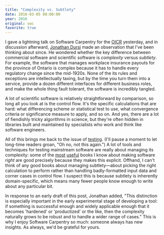 ```yaml
---
title: "Complexity vs. Subtlety"
date: 2016-03-05 08:00:00
year: 2016
original: swc
favorite: true
---
```

I gave a lightning talk on Software Carpentry for the [OICR](http://oicr.on.ca/) yesterday,
and in discussion afterward,
[Jonathan Dursi](http://www.dursi.ca/) made an observation that I've been thinking about since.
He wondered whether the key difference between commercial software and scientific software
is *complexity* versus *subtlety*.
For example,
the software that manages workplace insurance payouts for the province of Ontario is complex because
it has to handle every regulatory change since the mid-1920s.
None of the its rules and exceptions are intellectually taxing,
but by the time you turn them into a service,
provide a dozen different interfaces for different business roles,
and make the whole thing fault tolerant,
the software is incredibly tangled.

A lot of scientific software is relatively straightforward by comparison,
so long all you look at is the control flow.
It's the specific calculations that are hard:
what differencing scheme or statistical test to use,
what convergence criteria or significance measure to apply,
and so on.
And yes,
there are a lot of fiendishly tricky algorithms in science,
but they're often hidden in libraries built and maintained by specialists
who work and think like software engineers.

All of this brings me back to the issue of [testing]({{site.baseurl}}/blog/2014/10/why-we-dont-teach-testing.html).
(I'll pause a moment to let long-time readers groan, "Oh no, not this again.")
A lot of tools and techniques for testing mainstream software
are really about managing its complexity:
some of the [most](http://www.amazon.com/Working-Effectively-Legacy-Michael-Feathers/dp/0131177052/)
[useful](http://www.amazon.com/Why-Programs-Fail-Second-Systematic/dp/0123745152/)
books I know about making software *right*
are good precisely because they makes this explicit.
Offhand,
I can't think of any good books about managing subtlety&mdash;about
picking the right calculation to perform
rather than handling badly-formatted input data
and corner cases in control flow.
I suspect this is because subtlety is inherently domain-specific,
which means many fewer people know enough to write about any particular bit.

In response to an early draft of this post,
Jonathan added,
"This distinction is especially important in the early experimental stage of developing a tool:
if something is successful enough and widely applicable enough that it becomes 'hardened' or 'productized' or the like,
then the complexity naturally grows to be robust and to handle a wider range of cases."
This is why I enjoy Software Carpentry so much:
someone always has new insights.
As always,
we'd be grateful for yours.
